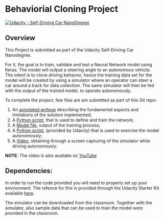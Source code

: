 # Behaviorial Cloning Project

[![Udacity - Self-Driving Car NanoDegree](https://s3.amazonaws.com/udacity-sdc/github/shield-carnd.svg)](http://www.udacity.com/drive)

Overview
---
This Project is submitted as part of the Udacity Self-Driving Car Nanodegree.

For it, the goal is to train, validate and test a Neural Network model using Keras. The model will output a steering angle to an autonomous vehicle. 
The intent is to clone driving behavior, hence the training data set for the model will be created by using a simulator where an operator can steer a car around a track for data collection. The same simulator will then be fed with the output of the trained model, to operate autonomously.

To complete the project, few files are are submitted as part of this Git repo: 

1. An [annotated writeup](./Behavioral_cloning_writeup.md) describing the fundamental aspects and limitations of the solution implemented;
2. A [Python script](./model.py), that is used to define and train the network;
3. A [Model file](./model.h5), output of the training process;
4. A [Python script](./drive.py), (provided by Udacity) that is used to exercise the model autonomously;
5. A [Video](./video.mp4), obtaining through a screen capturing of the simulator while driving autonomously.

**NOTE**: The video is also availabe on [YouTube](https://youtu.be/ZOKTThWdZMo)

Dependencies:
---
In order to run the code provided you will need to properly set up your environment. The refence for this is provided through the Udacity Starter Kit available [here](https://github.com/udacity/CarND-Term1-Starter-Kit).

The simulator can be downloaded from the classroom. Together with the simulator, also sample data that can be used to train the model were provided in the classroom.
